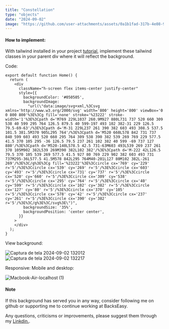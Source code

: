 ```yaml
---
title: "Constellation"
type: "objects"
date: "2024-09-02"
image: "https://github.com/user-attachments/assets/0a1b1fad-317b-4e08-94aa-c1c46c2db851"
---
```

#### How to implement:

With tailwind installed in your project [tutorial](https://backseasy.com/blog/install-tailwind-nextjs), implement these tailwind classes in your parent div where it will reflect the background.

Code:

```
export default function Home() {
  return (
    <div
      className="h-screen flex items-center justify-center"
      style={{
        backgroundColor: '#050505',
        backgroundImage:
          "url(\"data:image/svg+xml,%3Csvg xmlns='http://www.w3.org/2000/svg' width='800' height='800' viewBox='0 0 800 800'%3E%3Cg fill='none' stroke='%23222' stroke-width='1'%3E%3Cpath d='M769 229L1037 260.9M927 880L731 737 520 660 309 538 40 599 295 764 126.5 879.5 40 599-197 493 102 382-31 229 126.5 79.5-69-63'/%3E%3Cpath d='M-31 229L237 261 390 382 603 493 308.5 537.5 101.5 381.5M370 905L295 764'/%3E%3Cpath d='M520 660L578 842 731 737 840 599 603 493 520 660 295 764 309 538 390 382 539 269 769 229 577.5 41.5 370 105 295 -36 126.5 79.5 237 261 102 382 40 599 -69 737 127 880'/%3E%3Cpath d='M520-140L578.5 42.5 731-63M603 493L539 269 237 261 370 105M902 382L539 269M390 382L102 382'/%3E%3Cpath d='M-222 42L126.5 79.5 370 105 539 269 577.5 41.5 927 80 769 229 902 382 603 493 731 737M295-36L577.5 41.5M578 842L295 764M40-201L127 80M102 382L-261 269'/%3E%3C/g%3E%3Cg fill='%23222'%3E%3Ccircle cx='769' cy='229' r='5'/%3E%3Ccircle cx='539' cy='269' r='5'/%3E%3Ccircle cx='603' cy='493' r='5'/%3E%3Ccircle cx='731' cy='737' r='5'/%3E%3Ccircle cx='520' cy='660' r='5'/%3E%3Ccircle cx='309' cy='538' r='5'/%3E%3Ccircle cx='295' cy='764' r='5'/%3E%3Ccircle cx='40' cy='599' r='5'/%3E%3Ccircle cx='102' cy='382' r='5'/%3E%3Ccircle cx='127' cy='80' r='5'/%3E%3Ccircle cx='370' cy='105' r='5'/%3E%3Ccircle cx='578' cy='42' r='5'/%3E%3Ccircle cx='237' cy='261' r='5'/%3E%3Ccircle cx='390' cy='382' r='5'/%3E%3C/g%3E%3C/svg%3E\")",
        backgroundSize: '35%',
        backgroundPosition: 'center center',
      }}
    >
    </div>
  );
}

```

View background:

![Captura de tela 2024-09-02 132012](https://github.com/user-attachments/assets/0a1b1fad-317b-4e08-94aa-c1c46c2db851)
![Captura de tela 2024-09-02 132217](https://github.com/user-attachments/assets/db10476e-0c2c-4ef9-9cbf-d619e0ad20ca)

Responsive: Mobile and desktop:

![Macbook-Air-localhost (1)](https://github.com/user-attachments/assets/224ac8cb-64b3-40ba-92df-26ff6c2991ab)


#### Note

If this background has served you in any way, consider following me on github or supporting me to continue working at BacksEasy.

Any questions, criticisms or improvements, please suggest them through my [Linkdin.](https://www.linkedin.com/in/flavioaquila/).